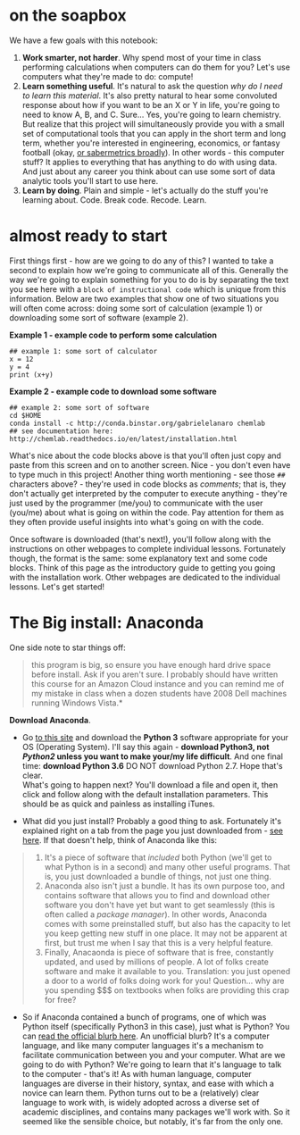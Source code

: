 # on the soapbox
We have a few goals with this notebook:  
1) **Work smarter, not harder**. Why spend most of your time in class performing calculations when computers can do them for you? Let's use computers what they're made to do: compute!
2) **Learn something useful**. It's natural to ask the question *why do I need to learn this material*. It's also pretty natural to hear some convoluted response about how if you want to be an X or Y in life, you're going to need to know A, B, and C. Sure... Yes, you're going to learn chemistry. But realize that this project will simultaneously provide you with a small set of computational tools that you can apply in the short term and long term, whether you're interested in engineering, economics, or fantasy football (okay, [or sabermetrics broadly](https://shenjeffreydatascience.tumblr.com/post/101741302014/data-science-sabermetrics)). In other words - this computer stuff? It applies to everything that has anything to do with using data. And just about any career you think about can use some sort of data analytic tools you'll start to use here.  
3) **Learn by doing**. Plain and simple - let's actually do the stuff you're learning about. Code. Break code. Recode. Learn.

# almost ready to start
First things first - how are we going to do any of this? I wanted to take a second to explain how we're going to communicate all of this. Generally the way we're going to explain something for you to do is by separating the text you see here with a `block of instructional code` which is unique from this information. Below are two examples that show one of two situations you will often come across: doing some sort of calculation (example 1) or downloading some sort of software (example 2).  

**Example 1 - example code to perform some calculation**
```
## example 1: some sort of calculator
x = 12
y = 4
print (x+y)
```
**Example 2 - example code to download some software**
```
## example 2: some sort of software
cd $HOME
conda install -c http://conda.binstar.org/gabrielelanaro chemlab
## see documentation here: http://chemlab.readthedocs.io/en/latest/installation.html
```
What's nice about the code blocks above is that you'll often just copy and paste from this screen and on to another screen. Nice - you don't even have to type much in this project! Another thing worth mentioning - see those `##` characters above? - they're used in code blocks as *comments*; that is, they don't actually get interpreted by the computer to execute anything - they're just used by the programmer (me/you) to communicate with the user (you/me) about what is going on within the code. Pay attention for them as they often provide useful insights into what's going on with the code.  

Once software is downloaded (that's next!), you'll follow along with the instructions on other webpages to complete individual lessons. Fortunately though, the format is the same: some explanatory text and some code blocks. Think of this page as the introductory guide to getting you going with the installation work. Other webpages are dedicated to the individual lessons. Let's get started!  

# The Big install: Anaconda
One side note to star things off:  
> this program is big, so ensure you have enough hard drive space before install. Ask if you aren't sure. I probably should have written this course for an Amazon Cloud instance and you can remind me of my mistake in class when a dozen students have 2008 Dell machines running Windows Vista.*  

**Download Anaconda**.  
- Go [to this site](https://www.anaconda.com/download/) and download the **Python 3** software appropriate for your OS (Operating System). I'll say this again - **download Python3, not *Python2* unless you want to make your/my life difficult**. And one final time: **download Python 3.6** DO NOT download Python 2.7. Hope that's clear.  
What's going to happen next? You'll download a file and open it, then click and follow along with the default installation parameters. This should be as quick and painless as installing iTunes.  

- What did you just install? Probably a good thing to ask. Fortunately it's explained right on a tab from the page you just downloaded from - [see here](https://www.anaconda.com/what-is-anaconda/). If that doesn't help, think of Anaconda like this: 
> 1) It's a piece of software that *included* both Python (we'll get to what Python is in a second) and many other useful programs. That is, you just downloaded a bundle of things, not just one thing.
> 2) Anaconda also isn't just a bundle. It has its own purpose too, and contains software that allows you to find and download other software you don't have yet but want to get seamlessly (this is often called a *package manager*). In other words, Anaconda comes with some preinstalled stuff, but also has the capacity to let you keep getting new stuff in one place. It may not be apparent at first, but trust me when I say that this is a very helpful feature.
> 3) Finally, Anacaonda is piece of software that is free, constantly updated, and used by millions of people. A lot of folks create software and make it available to you. Translation: you just opened a door to a world of folks doing work for you! Question... why are you spending $$$ on textbooks when folks are providing this crap for free?  

- So if Anaconda contained a bunch of programs, one of which was Python itself (specifically Python3 in this case), just what is Python? You can [read the official blurb here](https://www.python.org/doc/essays/blurb/). An unofficial blurb? It's a computer language, and like many computer languages it's a mechanism to facilitate communication between you and your computer. What are we going to do with Python? We're going to learn that it's language to talk to the computer - that's it! As with human language, computer languages are diverse in their history, syntax, and ease with which a novice can learn them. Python turns out to be a (relatively) clear language to work with, is widely adopted across a diverse set of academic disciplines, and contains many packages we'll work with. So it seemed like the sensible choice, but notably, it's far from the only one. 
